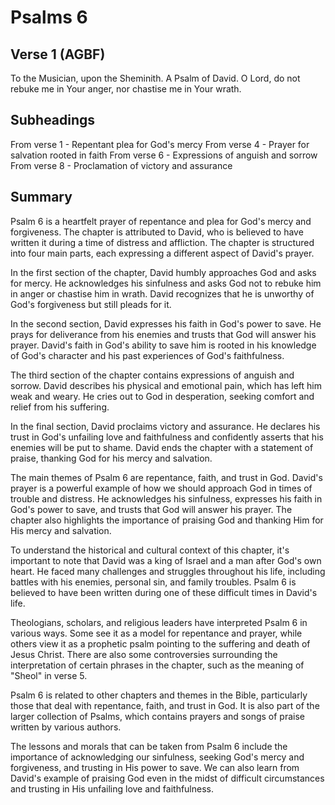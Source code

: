 # Psalms 6

## Verse 1 (AGBF)

To the Musician, upon the Sheminith. A Psalm of David. O Lord, do not rebuke me in Your anger, nor chastise me in Your wrath.

## Subheadings

From verse 1 - Repentant plea for God's mercy
From verse 4 - Prayer for salvation rooted in faith
From verse 6 - Expressions of anguish and sorrow
From verse 8 - Proclamation of victory and assurance

## Summary

Psalm 6 is a heartfelt prayer of repentance and plea for God's mercy and forgiveness. The chapter is attributed to David, who is believed to have written it during a time of distress and affliction. The chapter is structured into four main parts, each expressing a different aspect of David's prayer.

In the first section of the chapter, David humbly approaches God and asks for mercy. He acknowledges his sinfulness and asks God not to rebuke him in anger or chastise him in wrath. David recognizes that he is unworthy of God's forgiveness but still pleads for it.

In the second section, David expresses his faith in God's power to save. He prays for deliverance from his enemies and trusts that God will answer his prayer. David's faith in God's ability to save him is rooted in his knowledge of God's character and his past experiences of God's faithfulness.

The third section of the chapter contains expressions of anguish and sorrow. David describes his physical and emotional pain, which has left him weak and weary. He cries out to God in desperation, seeking comfort and relief from his suffering.

In the final section, David proclaims victory and assurance. He declares his trust in God's unfailing love and faithfulness and confidently asserts that his enemies will be put to shame. David ends the chapter with a statement of praise, thanking God for his mercy and salvation.

The main themes of Psalm 6 are repentance, faith, and trust in God. David's prayer is a powerful example of how we should approach God in times of trouble and distress. He acknowledges his sinfulness, expresses his faith in God's power to save, and trusts that God will answer his prayer. The chapter also highlights the importance of praising God and thanking Him for His mercy and salvation.

To understand the historical and cultural context of this chapter, it's important to note that David was a king of Israel and a man after God's own heart. He faced many challenges and struggles throughout his life, including battles with his enemies, personal sin, and family troubles. Psalm 6 is believed to have been written during one of these difficult times in David's life.

Theologians, scholars, and religious leaders have interpreted Psalm 6 in various ways. Some see it as a model for repentance and prayer, while others view it as a prophetic psalm pointing to the suffering and death of Jesus Christ. There are also some controversies surrounding the interpretation of certain phrases in the chapter, such as the meaning of "Sheol" in verse 5.

Psalm 6 is related to other chapters and themes in the Bible, particularly those that deal with repentance, faith, and trust in God. It is also part of the larger collection of Psalms, which contains prayers and songs of praise written by various authors.

The lessons and morals that can be taken from Psalm 6 include the importance of acknowledging our sinfulness, seeking God's mercy and forgiveness, and trusting in His power to save. We can also learn from David's example of praising God even in the midst of difficult circumstances and trusting in His unfailing love and faithfulness.